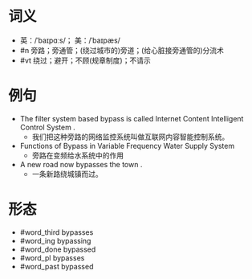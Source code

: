 # 词义
- 英：/ˈbaɪpɑːs/； 美：/ˈbaɪpæs/
- #n 旁路；旁通管；(绕过城市的)旁道；(给心脏接旁通管的)分流术
- #vt 绕过；避开；不顾(规章制度)；不请示
# 例句
- The filter system based bypass is called Internet Content Intelligent Control System .
	- 我们把这种旁路的网络监控系统叫做互联网内容智能控制系统。
- Functions of Bypass in Variable Frequency Water Supply System
	- 旁路在变频给水系统中的作用
- A new road now bypasses the town .
	- 一条新路绕城镇而过。
# 形态
- #word_third bypasses
- #word_ing bypassing
- #word_done bypassed
- #word_pl bypasses
- #word_past bypassed

